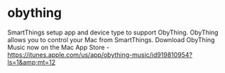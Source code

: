 obything
========

SmartThings setup app and device type to support ObyThing. ObyThing allows you to control your Mac from SmartThings. Download ObyThing Music now on the Mac App Store - https://itunes.apple.com/us/app/obything-music/id919810954?ls=1&amp;mt=12
